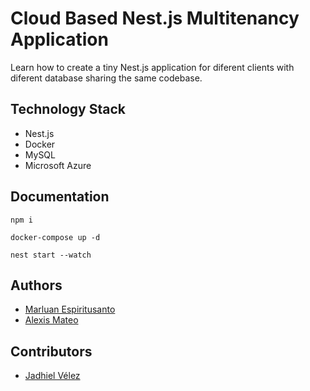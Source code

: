 # Cloud Based Nest.js Multitenancy Application

Learn how to create a tiny Nest.js application for diferent clients with diferent database sharing the same codebase.

## Technology Stack

- Nest.js
- Docker
- MySQL
- Microsoft Azure

## Documentation

```shell
npm i
```

```shell
docker-compose up -d
```

```shell
nest start --watch
```

## Authors

- [Marluan Espiritusanto](https://twitter.com/MarluanGuerrero)
- [Alexis Mateo](https://twitter.com/alexismateod)

## Contributors
- [Jadhiel Vélez](https://twitter.com/JadhielV)